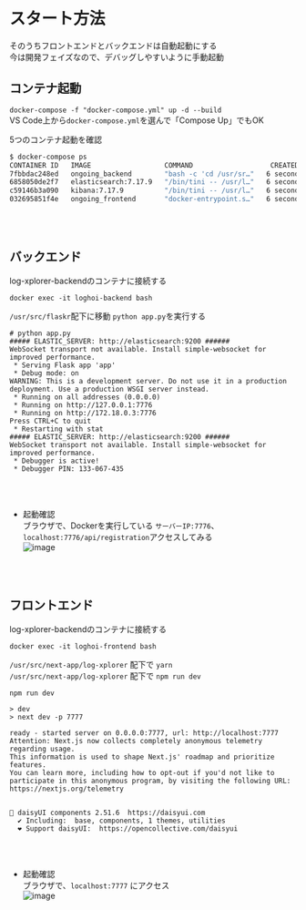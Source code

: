 # スタート方法
そのうちフロントエンドとバックエンドは自動起動にする  
今は開発フェイズなので、デバッグしやすいように手動起動  

  
## コンテナ起動  
`docker-compose -f "docker-compose.yml" up -d --build`  
VS Code上から`docker-compose.yml`を選んで「Compose Up」でもOK

5つのコンテナ起動を確認
```sh
$ docker-compose ps
CONTAINER ID   IMAGE                  COMMAND                   CREATED         STATUS         PORTS                                                                                  NAMES
7fbbdac248ed   ongoing_backend        "bash -c 'cd /usr/sr…"   6 seconds ago   Up 3 seconds   0.0.0.0:7776->7776/tcp, :::7776->7776/tcp                                              loghoi-backend
6858050de2f7   elasticsearch:7.17.9   "/bin/tini -- /usr/l…"   6 seconds ago   Up 3 seconds   0.0.0.0:9200->9200/tcp, :::9200->9200/tcp, 0.0.0.0:9300->9300/tcp, :::9300->9300/tcp   elasticsearch
c59146b3a090   kibana:7.17.9          "/bin/tini -- /usr/l…"   6 seconds ago   Up 3 seconds   0.0.0.0:5601->5601/tcp, :::5601->5601/tcp                                              kibana
032695851f4e   ongoing_frontend       "docker-entrypoint.s…"   6 seconds ago   Up 3 seconds   0.0.0.0:7777->7777/tcp, :::7777->7777/tcp                                              loghoi-frontend
```
  
<br>  
<br>  

## バックエンド  
log-xplorer-backendのコンテナに接続する  
```
docker exec -it loghoi-backend bash
```
`/usr/src/flaskr`配下に移動 `python app.py`を実行する
```
# python app.py 
##### ELASTIC_SERVER: http://elasticsearch:9200 ######
WebSocket transport not available. Install simple-websocket for improved performance.
 * Serving Flask app 'app'
 * Debug mode: on
WARNING: This is a development server. Do not use it in a production deployment. Use a production WSGI server instead.
 * Running on all addresses (0.0.0.0)
 * Running on http://127.0.0.1:7776
 * Running on http://172.18.0.3:7776
Press CTRL+C to quit
 * Restarting with stat
##### ELASTIC_SERVER: http://elasticsearch:9200 ######
WebSocket transport not available. Install simple-websocket for improved performance.
 * Debugger is active!
 * Debugger PIN: 133-067-435
```
   
<br>
<br>  
  
  
 - 起動確認  
ブラウザで、Dockerを実行している `サーバーIP:7776`、`localhost:7776/api/registration`アクセスしてみる  
![image](https://github.com/konchangakita/hack23-log-xplorer/assets/64240365/fce0b37f-1edb-4d48-975a-d12b4dcf3c76)

<br>
<br>  
  
## フロントエンド  
log-xplorer-backendのコンテナに接続する  
```
docker exec -it loghoi-frontend bash
```
`/usr/src/next-app/log-xplorer` 配下で `yarn`  
`/usr/src/next-app/log-xplorer` 配下で `npm run dev`  
```
npm run dev

> dev
> next dev -p 7777

ready - started server on 0.0.0.0:7777, url: http://localhost:7777
Attention: Next.js now collects completely anonymous telemetry regarding usage.
This information is used to shape Next.js' roadmap and prioritize features.
You can learn more, including how to opt-out if you'd not like to participate in this anonymous program, by visiting the following URL:
https://nextjs.org/telemetry


🌼 daisyUI components 2.51.6  https://daisyui.com
  ✔︎ Including:  base, components, 1 themes, utilities
  ❤︎ Support daisyUI:  https://opencollective.com/daisyui 
```
  
<br>
<br>

- 起動確認  
ブラウザで、`localhost:7777` にアクセス  
![image](https://github.com/konchangakita/blog-loghoi/assets/64240365/cd1deacb-9e10-4807-95e0-068176eaae00)
